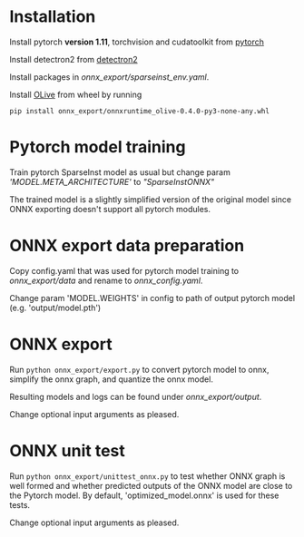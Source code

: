 # Installation

Install pytorch **version 1.11**, torchvision and cudatoolkit from [pytorch](https://pytorch.org/)

Install detectron2 from [detectron2](https://detectron2.readthedocs.io/en/latest/tutorials/install.html)

Install packages in *onnx_export/sparseinst_env.yaml*.

Install [OLive](https://github.com/microsoft/OLive) from wheel by running

    pip install onnx_export/onnxruntime_olive-0.4.0-py3-none-any.whl

# Pytorch model training

Train pytorch SparseInst model as usual but change param *'MODEL.META_ARCHITECTURE'* to *"SparseInstONNX"*

The trained model is a slightly simplified version of the original model since ONNX exporting doesn't support all pytorch modules.

# ONNX export data preparation

Copy config.yaml that was used for pytorch model training to *onnx_export/data* and rename to *onnx_config.yaml*.

Change param 'MODEL.WEIGHTS' in config to path of output pytorch model (e.g. 'output/model.pth')

# ONNX export

Run `python onnx_export/export.py` to convert pytorch model to onnx, simplify the onnx graph, and quantize the onnx model.

Resulting models and logs can be found under *onnx_export/output*.

Change optional input arguments as pleased.

# ONNX unit test

Run `python onnx_export/unittest_onnx.py` to test whether ONNX graph is well formed and whether predicted outputs of the ONNX model are close to the Pytorch model. By default, 'optimized_model.onnx' is used for these tests.

Change optional input arguments as pleased.
